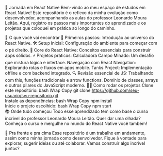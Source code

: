 🌟 Jornada em React Native
Bem-vindo ao meu espaço de estudos em React Native! Este repositório é o reflexo da minha evolução como desenvolvedor, acompanhando as aulas do professor Leonardo Moura Leitão. Aqui, registro os passos mais importantes do aprendizado e os projetos que coloquei em prática ao longo do caminho.

📑 O que você vai encontrar
🚀 Primeiros passos: Introdução ao universo do React Native.
🛠 Setup inicial: Configuração do ambiente para começar com o pé direito.
📲 Core do React Native: Conceitos essenciais para construir apps sólidos.
⚡ Projetos práticos:
Calculadora Campo Minado: Um desafio que mistura lógica e interface.
Navegação com React Navigation: Explorando rotas e fluxos em apps mobile.
Tanks Project: Implementação offline e com backend integrado.
🔍 Revisão essencial de JS:
Trabalhando com this, funções tradicionais e arrow functions.
Domínio de classes, arrays e outros pilares do JavaScript moderno.
🧑‍💻 Como rodar os projetos
Clone este repositório:
bash
Wrap
Copy
git clone https://github.com/seu-usuario/seu-repositorio.git  
Instale as dependências:
bash
Wrap
Copy
npm install  
Inicie o projeto escolhido:
bash
Wrap
Copy
npm start  
📚 Onde tudo começou
Todo esse aprendizado tem como base o curso incrível do professor Leonardo Moura Leitão. Quer dar uma olhada? Conheça o curso e mergulhe no mundo do React Native você também!

🌱 Pra frente e pra cima
Esse repositório é um trabalho em andamento, assim como minha jornada como desenvolvedor. Fique à vontade para explorar, sugerir ideias ou até colaborar. Vamos construir algo incrível juntos?
